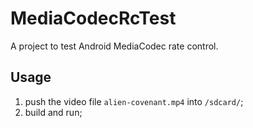 # MediaCodecRcTest

A project to test Android MediaCodec rate control.

## Usage

1. push the video file `alien-covenant.mp4` into `/sdcard/`;
1. build and run;
